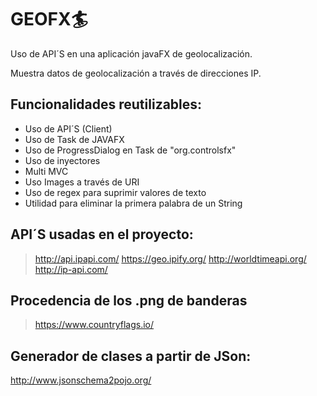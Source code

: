 # GEOFX🏄

 Uso de API´S en una aplicación javaFX de geolocalización. 
 
 Muestra datos de geolocalización a través de direcciones IP.
  
 ## Funcionalidades reutilizables: 
   
  - Uso de API´S (Client) 
  - Uso de Task de JAVAFX
  - Uso de ProgressDialog en Task de "org.controlsfx"
  - Uso de inyectores
  - Multi MVC
  - Uso Images a través de URI 
  - Uso de regex para suprimir valores de texto
  - Utilidad para eliminar la primera palabra de un String
 
 ## API´S usadas en el proyecto: 
 
 > http://api.ipapi.com/
 > https://geo.ipify.org/
 > http://worldtimeapi.org/
 > http://ip-api.com/
 
 ## Procedencia de los .png de banderas
 
 > https://www.countryflags.io/
 
 ## Generador de clases a partir de JSon: 
  http://www.jsonschema2pojo.org/
